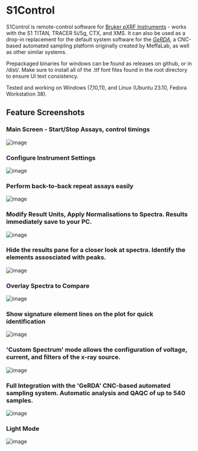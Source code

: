 
# S1Control
S1Control is remote-control software for [Bruker pXRF Instruments](https://www.bruker.com/en/products-and-solutions/elemental-analyzers/handheld-xrf-spectrometers.html) - works with the S1 TITAN, TRACER 5i/5g, CTX, and XMS.
It can also be used as a drop-in replacement for the default system software for the [*GeRDA*](https://meffalab.com/gerda/), a CNC-based automated sampling platform originally created by MeffaLab, as well as other similar systems.

Prepackaged binaries for windows can be found as releases on github, or in /dist/. Make sure to install all of the .ttf font files found in the root directory to ensure UI text consistency.

Tested and working on Windows (7,10,11), and Linux (Ubuntu 23.10, Fedora Workstation 38).


## Feature Screenshots
### Main Screen - Start/Stop Assays, control timings
![image](https://github.com/zebhall/S1Control/assets/81948605/85556477-d2ec-451d-9018-8509b6a553ea)
### Configure Instrument Settings
![image](https://github.com/zebhall/S1Control/assets/81948605/d67c18ce-8a53-4a94-9819-8d680d404f0c)
### Perform back-to-back repeat assays easily
![image](https://github.com/zebhall/S1Control/assets/81948605/7f681805-7f1f-4f4b-95cc-aba27173c48a)
### Modify Result Units, Apply Normalisations to Spectra. Results immediately save to your PC.
![image](https://github.com/zebhall/S1Control/assets/81948605/167a00d4-3064-4a3c-ae24-316489aa405d)
### Hide the results pane for a closer look at spectra. Identify the elements assosciated with peaks.
![image](https://github.com/zebhall/S1Control/assets/81948605/b2f02c1e-ada4-4a65-8280-1b5262384764)
### Overlay Spectra to Compare
![image](https://github.com/zebhall/S1Control/assets/81948605/291baea8-8346-4b3e-9a17-86402dbfa007)
### Show signature element lines on the plot for quick identification
![image](https://github.com/zebhall/S1Control/assets/81948605/e88e1ce7-755a-43ff-8a21-988b57eb69ef)
### 'Custom Spectrum' mode allows the configuration of voltage, current, and filters of the x-ray source.
![image](https://github.com/zebhall/S1Control/assets/81948605/03627a22-fe75-4d5f-87d9-909510abed01)
### Full Integration with the 'GeRDA' CNC-based automated sampling system. Automatic analysis and QAQC of up to 540 samples.
![image](https://github.com/zebhall/S1Control/assets/81948605/5db34045-84d1-48c2-a38c-275442f980b9)
### Light Mode
![image](https://github.com/zebhall/S1Control/assets/81948605/fecc578a-ab45-4da6-a35b-f72dd1f45c69)

